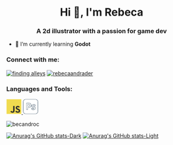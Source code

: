 <h1 align="center">Hi 👋, I'm Rebeca</h1>
<h3 align="center">A 2d illustrator with a passion for game dev</h3>

- 👾 I’m currently learning **Godot**

<h3 align="left">Connect with me:</h3>
<p align="left">
<a href="https://instagram.com/findingalleys" target="blank"><img align="center" src="https://raw.githubusercontent.com/rahuldkjain/github-profile-readme-generator/master/src/images/icons/Social/instagram.svg" alt="finding alleys" height="30" width="40" /></a>
<a href="https://www.behance.net/rebecaandrader" target="blank"><img align="center" src="https://raw.githubusercontent.com/rahuldkjain/github-profile-readme-generator/master/src/images/icons/Social/behance.svg" alt="rebecaandrader" height="30" width="40" /></a>
</p>

<h3 align="left">Languages and Tools:</h3>
<p align="left"> <a href="https://developer.mozilla.org/en-US/docs/Web/JavaScript" target="_blank" rel="noreferrer"> <img src="https://raw.githubusercontent.com/devicons/devicon/master/icons/javascript/javascript-original.svg" alt="javascript" width="40" height="40"/> </a> <a href="https://www.photoshop.com/en" target="_blank" rel="noreferrer"> <img src="https://raw.githubusercontent.com/devicons/devicon/master/icons/photoshop/photoshop-line.svg" alt="photoshop" width="40" height="40"/> </a> </p>

<p><img align="center" src="https://github-readme-stats.vercel.app/api/top-langs?username=becandroc&show_icons=true&locale=en&layout=compact" alt="becandroc" /></p>

[![Anurag's GitHub stats-Dark](https://github-readme-stats.vercel.app/api?username=becandroc&show_icons=true&theme=dark#gh-dark-mode-only)](https://github.com/becandroc/github-readme-stats#gh-dark-mode-only)
[![Anurag's GitHub stats-Light](https://github-readme-stats.vercel.app/api?username=becandroc&show_icons=true&theme=default#gh-light-mode-only)](https://github.com/becandroc/github-readme-stats#gh-light-mode-only)
